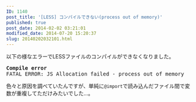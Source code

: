 ```yaml
---
ID: 1140
post_title: '[LESS] コンパイルできない(process out of memory)'
published: true
post_date: 2014-02-02 03:21:01
modified_date: 2014-07-20 15:20:37
slug: 20140202032101.html
---
```

以下の様なエラーでLESSファイルのコンパイルができなくなりました。
<pre><b>Compile error</b>
FATAL ERROR: JS Allocation failed - process out of memory</pre>
<!--more-->
色々と原因を調べていたんですが、単純に<code>@import</code>で読み込んだファイル間で変数が重複してただけみたいでした…。